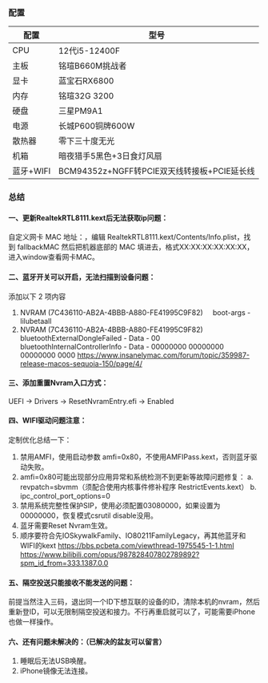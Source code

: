 ### 配置

| 配置      | 型号                                |
|---------|-----------------------------------|
| CPU     | 12代i5-12400F                      |
| 主板      | 铭瑄B660M挑战者                        |
| 显卡      | 蓝宝石RX6800                         |
| 内存      | 铭瑄32G 3200                        |
| 硬盘      | 三星PM9A1                           |
| 电源      | 长城P600铜牌600W                      |
| 散热器     | 零下三十度无光                           |
| 机箱      | 暗夜猎手5黑色+3日食灯风扇                    |
| 蓝牙+WIFI | BCM94352z+NGFF转PCIE双天线转接板+PCIE延长线 |

### 总结
#### 一、更新RealtekRTL8111.kext后无法获取ip问题：
自定义网卡 MAC 地址：，编辑 RealtekRTL8111.kext/Contents/Info.plist，找到 fallbackMAC 然后把机器底部的 MAC 填进去，格式XX:XX:XX:XX:XX:XX，进入window查看网卡MAC。

#### 二、蓝牙开关可以开启，无法扫描到设备问题：
添加以下 2 项内容
1. NVRAM (7C436110-AB2A-4BBB-A880-FE41995C9F82)
    boot-args -lilubetaall  
2. NVRAM (7C436110-AB2A-4BBB-A880-FE41995C9F82)  
      bluetoothExternalDongleFailed - Data - 00
      bluetoothInternalControllerInfo - Data - 00000000 00000000 00000000 0000
https://www.insanelymac.com/forum/topic/359987-release-macos-sequoia-150/page/4/

#### 三、添加重置Nvram入口方式：
UEFI -> Drivers -> ResetNvramEntry.efi -> Enabled

#### 四、WIFI驱动问题注意：
定制优化总结一下：
1. 禁用AMFI，使用启动参数 amfi=0x80，不使用AMFIPass.kext，否则蓝牙驱动失败。
2. amfi=0x80可能出现部分应用异常和系统检测不到更新等故障问题修复：
   a. revpatch=sbvmm（须配合使用内核事件修补程序 RestrictEvents.kext）
   b. ipc_control_port_options=0
3. 禁用系统完整性保护SIP，使用必须配置03080000，如果设置为00000000，恢复模式csrutil disable没用。
4. 蓝牙需要Reset Nvram生效。
5. 顺序要符合先IOSkywalkFamily、IO80211FamilyLegacy，再其他蓝牙和WIFI的kext
https://bbs.pcbeta.com/viewthread-1975545-1-1.html
https://www.bilibili.com/opus/987828407802789892?spm_id_from=333.1387.0.0

#### 五、隔空投送只能接收不能发送的问题：
前提当然注入三码，退出同一个ID下想互联的设备的ID，清除本机的nvram，然后重新登ID，可以无限制隔空投送和接力。不行再重启就可以了，可能需要iPhone也做一样操作。

#### 六、还有问题未解决的：（已解决的盆友可以留言）
1. 睡眠后无法USB唤醒。
2. iPhone镜像无法连接。

